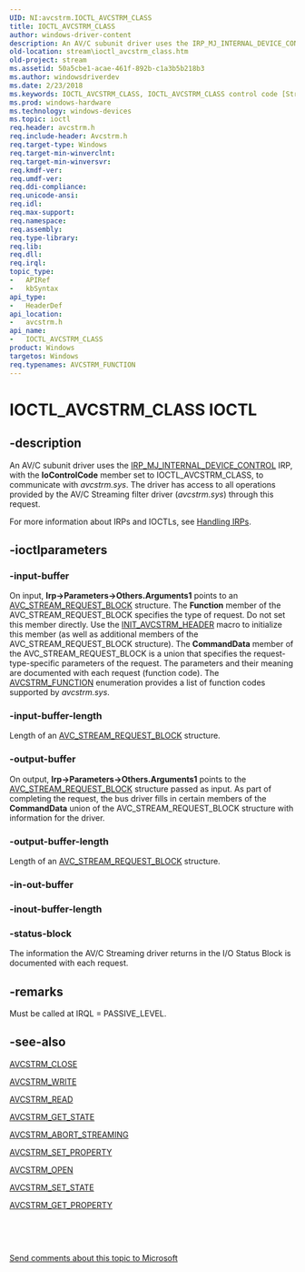 ```yaml
---
UID: NI:avcstrm.IOCTL_AVCSTRM_CLASS
title: IOCTL_AVCSTRM_CLASS
author: windows-driver-content
description: An AV/C subunit driver uses the IRP_MJ_INTERNAL_DEVICE_CONTROL IRP, with the IoControlCode member set to IOCTL_AVCSTRM_CLASS, to communicate with avcstrm.sys.
old-location: stream\ioctl_avcstrm_class.htm
old-project: stream
ms.assetid: 50a5cbe1-acae-461f-892b-c1a3b5b218b3
ms.author: windowsdriverdev
ms.date: 2/23/2018
ms.keywords: IOCTL_AVCSTRM_CLASS, IOCTL_AVCSTRM_CLASS control code [Streaming Media Devices], avcsref_0e06e31a-7520-4162-8441-210cc367f65f.xml, avcstrm/IOCTL_AVCSTRM_CLASS, stream.ioctl_avcstrm_class
ms.prod: windows-hardware
ms.technology: windows-devices
ms.topic: ioctl
req.header: avcstrm.h
req.include-header: Avcstrm.h
req.target-type: Windows
req.target-min-winverclnt: 
req.target-min-winversvr: 
req.kmdf-ver: 
req.umdf-ver: 
req.ddi-compliance: 
req.unicode-ansi: 
req.idl: 
req.max-support: 
req.namespace: 
req.assembly: 
req.type-library: 
req.lib: 
req.dll: 
req.irql: 
topic_type:
-	APIRef
-	kbSyntax
api_type:
-	HeaderDef
api_location:
-	avcstrm.h
api_name:
-	IOCTL_AVCSTRM_CLASS
product: Windows
targetos: Windows
req.typenames: AVCSTRM_FUNCTION
---
```


# IOCTL_AVCSTRM_CLASS IOCTL


## -description



An AV/C subunit driver uses the <a href="https://msdn.microsoft.com/library/windows/hardware/ff550766">IRP_MJ_INTERNAL_DEVICE_CONTROL</a> IRP, with the <b>IoControlCode</b> member set to IOCTL_AVCSTRM_CLASS, to communicate with <i>avcstrm.sys</i>. The driver has access to all operations provided by the AV/C Streaming filter driver (<i>avcstrm.sys</i>) through this request.

For more information about IRPs and IOCTLs, see <a href="https://msdn.microsoft.com/library/windows/hardware/ff546847">Handling IRPs</a>.




## -ioctlparameters




### -input-buffer

On input, <b>Irp-&gt;Parameters-&gt;Others.Arguments1</b> points to an <a href="..\avcstrm\ns-avcstrm-_avc_stream_request_block.md">AVC_STREAM_REQUEST_BLOCK</a> structure. The <b>Function</b> member of the AVC_STREAM_REQUEST_BLOCK specifies the type of request. Do not set this member directly. Use the <a href="..\avcstrm\nf-avcstrm-init_avcstrm_header.md">INIT_AVCSTRM_HEADER</a> macro to initialize this member (as well as additional members of the AVC_STREAM_REQUEST_BLOCK structure). The <b>CommandData</b> member of the AVC_STREAM_REQUEST_BLOCK is a union that specifies the request-type-specific parameters of the request. The parameters and their meaning are documented with each request (function code). The <a href="..\avcstrm\ne-avcstrm-_avcstrm_function.md">AVCSTRM_FUNCTION</a> enumeration provides a list of function codes supported by <i>avcstrm.sys</i>.


### -input-buffer-length

Length of an <a href="..\avcstrm\ns-avcstrm-_avc_stream_request_block.md">AVC_STREAM_REQUEST_BLOCK</a> structure.


### -output-buffer

On output, <b>Irp-&gt;Parameters-&gt;Others.Arguments1</b> points to the <a href="..\avcstrm\ns-avcstrm-_avc_stream_request_block.md">AVC_STREAM_REQUEST_BLOCK</a> structure passed as input. As part of completing the request, the bus driver fills in certain members of the <b>CommandData</b> union of the AVC_STREAM_REQUEST_BLOCK structure with information for the driver.


### -output-buffer-length

Length of an <a href="..\avcstrm\ns-avcstrm-_avc_stream_request_block.md">AVC_STREAM_REQUEST_BLOCK</a> structure.


### -in-out-buffer



<text></text>




### -inout-buffer-length



<text></text>




### -status-block

The information the AV/C Streaming driver returns in the I/O Status Block is documented with each request.


## -remarks



Must be called at IRQL = PASSIVE_LEVEL.




## -see-also

<a href="https://msdn.microsoft.com/library/windows/hardware/ff554110">AVCSTRM_CLOSE</a>



<a href="https://msdn.microsoft.com/library/windows/hardware/ff554135">AVCSTRM_WRITE</a>



<a href="https://msdn.microsoft.com/library/windows/hardware/ff554130">AVCSTRM_READ</a>



<a href="https://msdn.microsoft.com/library/windows/hardware/ff554124">AVCSTRM_GET_STATE</a>



<a href="https://msdn.microsoft.com/library/windows/hardware/ff554107">AVCSTRM_ABORT_STREAMING</a>



<a href="https://msdn.microsoft.com/library/windows/hardware/ff554132">AVCSTRM_SET_PROPERTY</a>



<a href="https://msdn.microsoft.com/library/windows/hardware/ff554125">AVCSTRM_OPEN</a>



<a href="https://msdn.microsoft.com/library/windows/hardware/ff554134">AVCSTRM_SET_STATE</a>



<a href="https://msdn.microsoft.com/library/windows/hardware/ff554121">AVCSTRM_GET_PROPERTY</a>



 

 

<a href="mailto:wsddocfb@microsoft.com?subject=Documentation%20feedback [stream\stream]:%20IOCTL_AVCSTRM_CLASS control code%20 RELEASE:%20(2/23/2018)&amp;body=%0A%0APRIVACY STATEMENT%0A%0AWe use your feedback to improve the documentation. We don't use your email address for any other purpose, and we'll remove your email address from our system after the issue that you're reporting is fixed. While we're working to fix this issue, we might send you an email message to ask for more info. Later, we might also send you an email message to let you know that we've addressed your feedback.%0A%0AFor more info about Microsoft's privacy policy, see http://privacy.microsoft.com/en-us/default.aspx." title="Send comments about this topic to Microsoft">Send comments about this topic to Microsoft</a>

